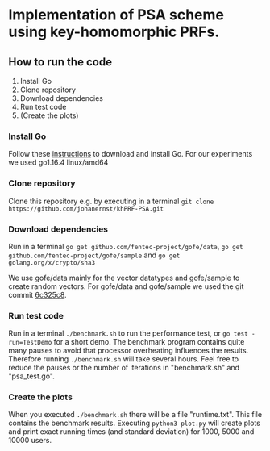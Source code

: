 # Implementation of PSA scheme using key-homomorphic PRFs.

## How to run the code
1. Install Go
2. Clone repository
3. Download dependencies
4. Run test code
5. (Create the plots)

### Install Go
Follow these [instructions](https://golang.org/doc/install) to download and install Go.
For our experiments we used go1.16.4 linux/amd64

### Clone repository
Clone this repository e.g. by executing in a terminal `git clone https://github.com/johanernst/khPRF-PSA.git`

### Download dependencies
Run in a terminal
`go get github.com/fentec-project/gofe/data`,
`go get github.com/fentec-project/gofe/sample` and
`go get golang.org/x/crypto/sha3`

We use gofe/data mainly for the vector datatypes and gofe/sample to create random vectors. For gofe/data and gofe/sample we used the git commit [6c325c8](https://github.com/fentec-project/gofe/commit/6c325c89872bc5e1be945a06f1dddec43c169759).

### Run test code
Run in a terminal
`./benchmark.sh` to run the performance test, or
`go test -run=TestDemo` for a short demo.
The benchmark program contains quite many pauses to avoid that processor overheating influences the results. Therefore running `./benchmark.sh` will take several hours. Feel free to reduce the pauses or the number of iterations in \"benchmark.sh\" and \"psa_test.go\".

### Create the plots
When you executed `./benchmark.sh` there will be a file \"runtime.txt\". This file contains the benchmark results. Executing `python3 plot.py` will create plots and print exact running times (and standard deviation) for 1000, 5000 and 10000 users.
